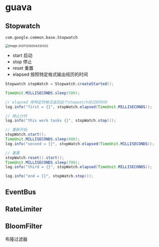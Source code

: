# guava

## Stopwatch

`com.google.common.base.Stopwatch`

<img src="\image\Stopwatch.png" alt="image-20211226204332322" style="zoom: 67%;" />

- start  启动
- stop  停止
- reset  重置
- elapsed  按照特定格式输出经历的时间

```java
Stopwatch stopWatch = Stopwatch.createStarted();

TimeUnit.MILLISECONDS.sleep(500);

// elapsed 用特定的格式返回这个stopwatch经过的时间
log.info("first = {}", stopWatch.elapsed(TimeUnit.MILLISECONDS));

// 停止计时
log.info("this work tasks {}", stopWatch.stop());

// 重新开始
stopWatch.start();
TimeUnit.MILLISECONDS.sleep(600);
log.info("second = {}", stopWatch.elapsed(TimeUnit.MILLISECONDS));

// 重置
stopWatch.reset().start();
TimeUnit.MILLISECONDS.sleep(700);
log.info("third = {}", stopWatch.elapsed(TimeUnit.MILLISECONDS));

log.info("end = {}", stopWatch.stop());
```

## EventBus





## RateLimiter

## BloomFilter

布隆过滤器